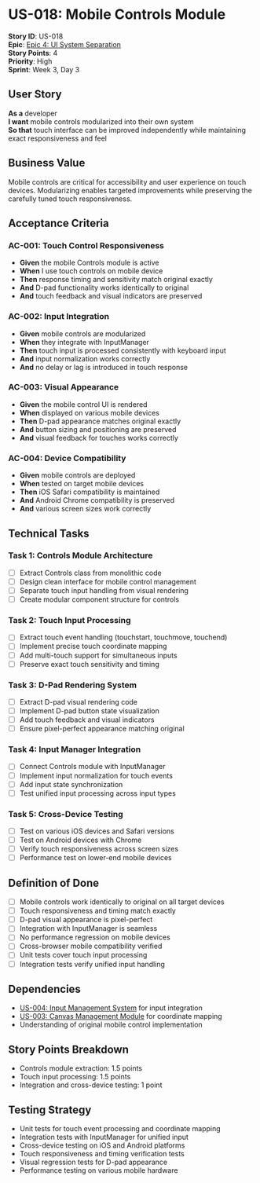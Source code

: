 # US-018: Mobile Controls Module

**Story ID**: US-018  
**Epic**: [Epic 4: UI System Separation](../epics/epic-4-ui-system.md)  
**Story Points**: 4  
**Priority**: High  
**Sprint**: Week 3, Day 3  

## User Story

**As a** developer  
**I want** mobile controls modularized into their own system  
**So that** touch interface can be improved independently while maintaining exact responsiveness and feel  

## Business Value

Mobile controls are critical for accessibility and user experience on touch devices. Modularizing enables targeted improvements while preserving the carefully tuned touch responsiveness.

## Acceptance Criteria

### AC-001: Touch Control Responsiveness
- **Given** the mobile Controls module is active
- **When** I use touch controls on mobile device
- **Then** response timing and sensitivity match original exactly
- **And** D-pad functionality works identically to original
- **And** touch feedback and visual indicators are preserved

### AC-002: Input Integration
- **Given** mobile controls are modularized
- **When** they integrate with InputManager
- **Then** touch input is processed consistently with keyboard input
- **And** input normalization works correctly
- **And** no delay or lag is introduced in touch response

### AC-003: Visual Appearance
- **Given** the mobile control UI is rendered
- **When** displayed on various mobile devices
- **Then** D-pad appearance matches original exactly
- **And** button sizing and positioning are preserved
- **And** visual feedback for touches works correctly

### AC-004: Device Compatibility
- **Given** mobile controls are deployed
- **When** tested on target mobile devices
- **Then** iOS Safari compatibility is maintained
- **And** Android Chrome compatibility is preserved
- **And** various screen sizes work correctly

## Technical Tasks

### Task 1: Controls Module Architecture
- [ ] Extract Controls class from monolithic code
- [ ] Design clean interface for mobile control management
- [ ] Separate touch input handling from visual rendering
- [ ] Create modular component structure for controls

### Task 2: Touch Input Processing
- [ ] Extract touch event handling (touchstart, touchmove, touchend)
- [ ] Implement precise touch coordinate mapping
- [ ] Add multi-touch support for simultaneous inputs
- [ ] Preserve exact touch sensitivity and timing

### Task 3: D-Pad Rendering System
- [ ] Extract D-pad visual rendering code
- [ ] Implement D-pad button state visualization
- [ ] Add touch feedback and visual indicators
- [ ] Ensure pixel-perfect appearance matching original

### Task 4: Input Manager Integration
- [ ] Connect Controls module with InputManager
- [ ] Implement input normalization for touch events
- [ ] Add input state synchronization
- [ ] Test unified input processing across input types

### Task 5: Cross-Device Testing
- [ ] Test on various iOS devices and Safari versions
- [ ] Test on Android devices with Chrome
- [ ] Verify touch responsiveness across screen sizes
- [ ] Performance test on lower-end mobile devices

## Definition of Done

- [ ] Mobile controls work identically to original on all target devices
- [ ] Touch responsiveness and timing match exactly
- [ ] D-pad visual appearance is pixel-perfect
- [ ] Integration with InputManager is seamless
- [ ] No performance regression on mobile devices
- [ ] Cross-browser mobile compatibility verified
- [ ] Unit tests cover touch input processing
- [ ] Integration tests verify unified input handling

## Dependencies

- [US-004: Input Management System](../stories/epic-1.4-input-management.md) for input integration
- [US-003: Canvas Management Module](../stories/epic-1.3-canvas-management.md) for coordinate mapping
- Understanding of original mobile control implementation

## Story Points Breakdown

- Controls module extraction: 1.5 points
- Touch input processing: 1.5 points
- Integration and cross-device testing: 1 point

## Testing Strategy

- Unit tests for touch event processing and coordinate mapping
- Integration tests with InputManager for unified input
- Cross-device testing on iOS and Android platforms
- Touch responsiveness and timing verification tests
- Visual regression tests for D-pad appearance
- Performance testing on various mobile hardware